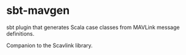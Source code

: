 # sbt-mavgen

sbt plugin that generates Scala case classes from MAVLink message definitions.

Companion to the Scavlink library.
